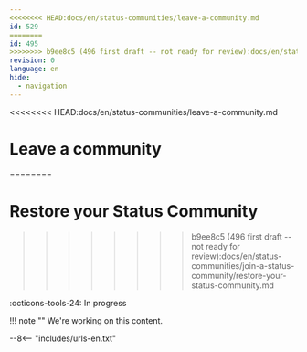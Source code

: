 ```yaml
---
<<<<<<<< HEAD:docs/en/status-communities/leave-a-community.md
id: 529
========
id: 495
>>>>>>>> b9ee8c5 (496 first draft -- not ready for review):docs/en/status-communities/join-a-status-community/restore-your-status-community.md
revision: 0
language: en
hide:
  - navigation
---
```


<<<<<<<< HEAD:docs/en/status-communities/leave-a-community.md
# Leave a community
========
# Restore your Status Community
>>>>>>>> b9ee8c5 (496 first draft -- not ready for review):docs/en/status-communities/join-a-status-community/restore-your-status-community.md

 :octicons-tools-24: In progress

!!! note ""
     We're working on this content.

--8<-- "includes/urls-en.txt"
